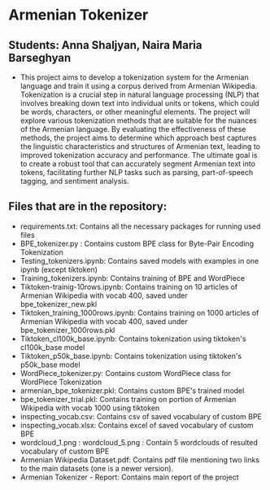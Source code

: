 # Armenian Tokenizer
## Students: Anna Shaljyan, Naira Maria Barseghyan
- This project aims to develop a tokenization system for the Armenian language and train it using a corpus derived from Armenian Wikipedia. Tokenization is a crucial step in natural language processing (NLP) that involves breaking down text into individual units or tokens, which could be words, characters, or other meaningful elements.  The project will explore various tokenization methods that are suitable for the nuances of the Armenian language. By evaluating the effectiveness of these methods, the project aims to determine which approach best captures the linguistic characteristics and structures of Armenian text, leading to improved tokenization accuracy and performance. The ultimate goal is to create a robust tool that can accurately segment Armenian text into tokens, facilitating further NLP tasks such as parsing, part-of-speech tagging, and sentiment analysis.

## Files that are in the repository:
- requirements.txt: Contains all the necessary packages for running used files
- BPE_tokenizer.py : Contains custom BPE class for Byte-Pair Encoding Tokenization
- Testing_tokenizers.ipynb: Contains saved models with examples in one ipynb (except tiktoken)
- Training_tokenizers.ipynb: Contains training of BPE and WordPiece
- Tiktoken-trainig-10rows.ipynb: Contains training on 10 articles of Armenian Wikipedia with vocab 400, saved under bpe_tokenizer_new.pkl
- Tiktoken_training_1000rows.ipynb: Contains training on 1000 articles of Armenian Wikipedia with vocab 400, saved under bpe_tokenizer_1000rows.pkl
- Tiktoken_cl100k_base.ipynb: Contains tokenization using tiktoken's cl100k_base model
- Tiktoken_p50k_base.ipynb: Contains tokenization using tiktoken's p50k_base model
- WordPiece_tokenizer.py: Contains custom WordPiece class for WordPiece Tokenization
- armenian_bpe_tokenizer.pkl: Contains custom BPE's trained model
- bpe_tokenizer_trial.pkl: Contains training on portion of Armenian Wikipedia with vocab 1000 using tiktoken
- inspecting_vocab.csv: Contains csv of saved vocabulary of custom BPE
- inspecting_vocab.xlsx: Contains excel of saved vocabulary of custom BPE
- wordcloud_1.png : wordcloud_5.png : Contain 5 wordclouds of resulted vocabulary of custom BPE
- Armenian Wikipedia Dataset.pdf: Contains pdf file mentioning two links to the main datasets (one is a newer version).
- Armenian Tokenizer - Report: Contains main report of the project
